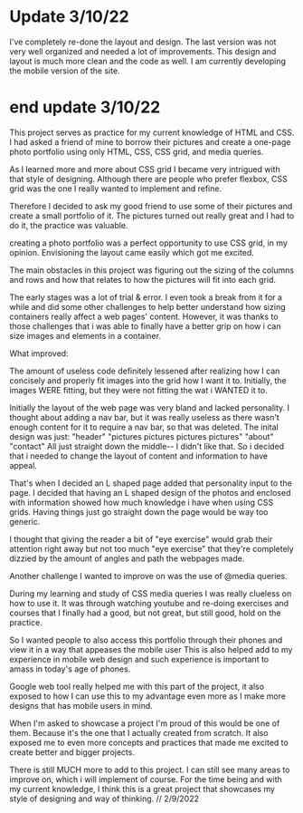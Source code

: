 # Update 3/10/22
I've completely re-done the layout and design. The last version was not very well organized and needed a lot of improvements.
This design and layout is much more clean and the code as well. I am currently developing the mobile version of the site.

# end update 3/10/22





This project serves as practice for my current knowledge of HTML and CSS.
I had asked a friend of mine to borrow their pictures and create a one-page
photo portfolio using only HTML, CSS, CSS grid, and media queries.

As I learned more and more about CSS grid I became very intrigued with that style of designing.
Although there are people who prefer flexbox, CSS grid was the one I really wanted to implement and refine.

Therefore I decided to ask my good friend to use some of their pictures and create a small portfolio of it.
The pictures turned out really great and I had to do it, the practice was valuable.

creating a photo portfolio was a perfect opportunity to use CSS grid, in my opinion. 
Envisioning the layout came easily which got me excited.

The main obstacles in this project was figuring out the sizing of the columns and rows and how that relates to 
how the pictures will fit into each grid. 

The early stages was a lot of trial & error. I even took a break from it for a while and did some other 
challenges to help better understand how sizing containers really affect a web pages' content. 
However, it was thanks to those challenges that i was able to finally have a better grip on how i can size images 
and elements in a container. 

What improved:

The amount of useless code definitely lessened after realizing how I can concisely and properly fit images into the grid how I want it to.
Initially, the images WERE fitting, but they were not fitting the wat i WANTED it to.

Initially the layout of the web page was very bland and lacked personality. I thought about adding a nav bar, but it was really useless as there wasn't
enough content for it to require a nav bar, so that was deleted. The inital design was just:
"header"
"pictures pictures pictures pictures"
"about"
"contact"
All just straight down the middle-- I didn't like that. 
So i decided that i needed to change the layout of content and information to have appeal.

That's when I decided an L shaped page added that personality input to the page. I decided that
having an L shaped design of the photos and enclosed with information showed how much knowledge i have
when using CSS grids. Having things just go straight down the page would be way too generic. 

I thought that giving the reader a bit of "eye exercise" would grab their attention right away but not too much "eye exercise" that 
they're completely dizzied by the amount of angles and path the webpages made. 

Another challenge I wanted to improve on was the use of @media queries.

During my learning and study of CSS media queries I was really clueless on how to use it. It was through watching youtube and re-doing 
exercises and courses that I finally had a good, but not great, but still good, hold on the practice. 

So I wanted people to also access this portfolio through their phones and view it in a way that appeases the mobile user
This is also helped add to my experience in mobile web design and such experience is important to amass in today's age of phones.

Google web tool really helped me with this part of the project, it also exposed to how I can use this to my advantage even more as I make
more designs that has mobile users in mind.

When I'm asked to showcase a project I'm proud of this would be one of them.
Because it's the one that I actually created from scratch. 
It also exposed me to even more concepts and practices that made me excited to create better and bigger projects.

There is still MUCH more to add to this project. 
I can still see many areas to improve on, which i will implement of course.
For the time being and with my current knowledge, I think this is a great project that showcases my 
style of designing and way of thinking.
// 2/9/2022



